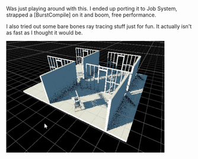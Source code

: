 Was just playing around with this. I ended up porting it to Job System, strapped a [BurstCompile] on it and boom, free performance.

I also tried out some bare bones ray tracing stuff just for fun. It actually isn't as fast as I thought it would be.

![gify](gif.gif)